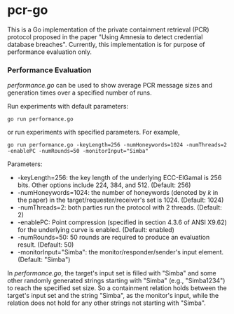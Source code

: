 # pcr-go

This is a Go implementation of the private containment retrieval (PCR) protocol
proposed in the paper "Using Amnesia to detect credential database breaches". Currently, 
this implementation is for purpose of performance evaluation only.

### Performance Evaluation

_performance.go_ can be used to show average PCR message sizes and generation times over a specified number of runs.

Run experiments with default parameters:

```Golang
go run performance.go
```

or run experiments with specified parameters. For example,

``` Golang
go run performance.go -keyLength=256 -numHoneywords=1024 -numThreads=2 -enablePC -numRounds=50 -monitorInput="Simba"
```

Parameters:
* -keyLength=256: the key length of the underlying ECC-ElGamal is 256 bits. Other options include 224, 384, and 512. (Default: 256)
* -numHoneywords=1024: the number of honeywords (denoted by _k_ in the paper) in the target/requester/receiver's set is 1024. (Default: 1024)
* -numThreads=2: both parties run the protocol with 2 threads. (Default: 2)
* -enablePC: Point compression (specified in section 4.3.6 of ANSI X9.62) for the underlying curve is enabled. (Default: enabled)
* -numRounds=50: 50 rounds are required to produce an evaluation result. (Default: 50)
* -monitorInput="Simba": the monitor/responder/sender's input element. (Default: "Simba")

In _performance.go_, the target's input set is filled with "Simba" and some other randomly generated strings starting with "Simba" (e.g., "Simba1234") to reach the specified set size. So a containment relation holds between the target's input set and the string "Simba", as the monitor's input, while the relation does not hold for any other strings not starting with "Simba".
